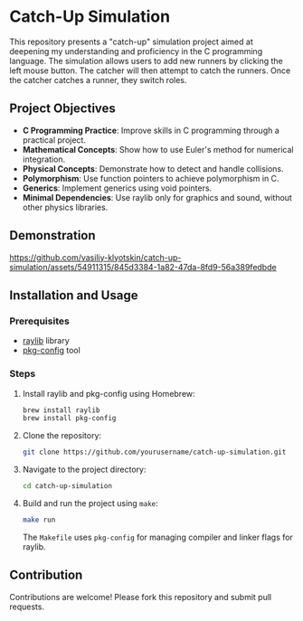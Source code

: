 
# Catch-Up Simulation

This repository presents a "catch-up" simulation project aimed at deepening my understanding and proficiency in the C programming language. The simulation allows users to add new runners by clicking the left mouse button. The catcher will then attempt to catch the runners. Once the catcher catches a runner, they switch roles.

## Project Objectives

- **C Programming Practice**: Improve skills in C programming through a practical project.
- **Mathematical Concepts**: Show how to use Euler's method for numerical integration.
- **Physical Concepts**: Demonstrate how to detect and handle collisions.
- **Polymorphism**: Use function pointers to achieve polymorphism in C.
- **Generics**: Implement generics using void pointers.
- **Minimal Dependencies**: Use raylib only for graphics and sound, without other physics libraries.

## Demonstration

https://github.com/vasiliy-klyotskin/catch-up-simulation/assets/54911315/845d3384-1a82-47da-8fd9-56a389fedbde

## Installation and Usage

### Prerequisites

- [raylib](https://www.raylib.com/) library
- [pkg-config](https://www.freedesktop.org/wiki/Software/pkg-config/) tool

### Steps

1. Install raylib and pkg-config using Homebrew:
   ```sh
   brew install raylib
   brew install pkg-config
   ```

2. Clone the repository:
   ```sh
   git clone https://github.com/yourusername/catch-up-simulation.git
   ```

3. Navigate to the project directory:
   ```sh
   cd catch-up-simulation
   ```

4. Build and run the project using `make`:
   ```sh
   make run
   ```

   The `Makefile` uses `pkg-config` for managing compiler and linker flags for raylib.

## Contribution

Contributions are welcome! Please fork this repository and submit pull requests.
